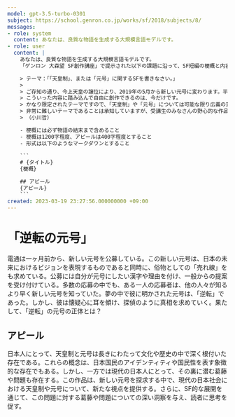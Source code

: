 ```yaml
---
model: gpt-3.5-turbo-0301
subject: https://school.genron.co.jp/works/sf/2018/subjects/8/
messages:
- role: system
  content: あなたは、良質な物語を生成する大規模言語モデルです。
- role: user
  content: |
    あなたは、良質な物語を生成する大規模言語モデルです。
    「ゲンロン 大森望 SF創作講座」で提示された以下の課題に沿って、SF短編の梗概と内容に関するアピールを書いてください。

    > テーマ：「「天皇制」、または「元号」に関するSFを書きなさい。」
    >
    > ご存知の通り、今上天皇の譲位により、2019年の5月から新しい元号に変わります。平成という時代が終わるまでの数ヶ月、「天皇制」とは何か、「元号」とは何か、国民全員が改めて考える時期となるでしょう。
    > こういった内容に踏み込んで自由に創作できるのは、今だけです。
    > かなり限定されたテーマですので、「天皇制」や「元号」については可能な限り広義の意味で解釈して構いません。これらの概念を抽象化するのもいいし、遠未来や宇宙人の架空の「天皇制」について書くもの面白いでしょう（もっというのであれば、「SF」についても、広義の意味で構いません）。必要とされるのは、SFを通じて初めて可能になる視点から、「天皇制」や「元号」について真摯に考えることです。
    > 非常に難しいテーマであることは承知していますが、受講生のみなさんの野心的な作品をお待ちしております。
    > （小川哲）

    - 梗概には必ず物語の結末まで含めること
    - 梗概は1200字程度、アピールは400字程度とすること
    - 形式は以下のようなマークダウンとすること

    ```
    # {タイトル}
    {梗概}

    ## アピール
    {アピール}
    ```
created: 2023-03-19 23:27:56.000000000 +09:00
---
```

# 「逆転の元号」
電通は一ヶ月前から、新しい元号を公募している。この新しい元号は、日本の未来におけるビジョンを表現するものであると同時に、俗物としての「売れ線」をも求めている。公募には自分が元号にしたい漢字や理由を付け、一般からの提案を受け付けている。多数の応募の中でも、ある一人の応募者は、他の人々が知るより早く新しい元号を知っていた。夢の中で彼に明かされた元号は、「逆転」であった。しかし、彼は懐疑心に耳を傾け、探偵のように真相を求めていく。果たして、「逆転」の元号の正体とは？
## アピール
日本人にとって、天皇制と元号は長きにわたって文化や歴史の中で深く根付いた存在である。これらの概念は、日本国民のアイデンティティや国民性を表す象徴的な存在でもある。しかし、一方では現代の日本人にとって、その裏に潜む葛藤や問題も存在する。この作品は、新しい元号を探求する中で、現代の日本社会における天皇制や元号について、新たな視点を提供する。さらに、SF的な展開を通じて、この問題に対する葛藤や問題についての深い洞察を与え、読者に思考を促す。
